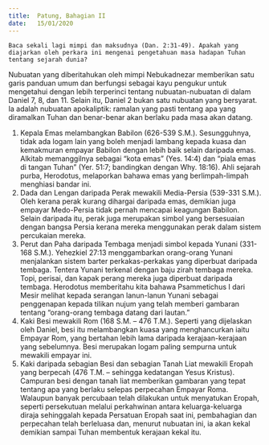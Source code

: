```yaml
---
title:  Patung, Bahagian II
date:   15/01/2020
---
```


`Baca sekali lagi mimpi dan maksudnya (Dan. 2:31-49). Apakah yang diajarkan oleh perkara ini mengenai pengetahuan masa hadapan Tuhan tentang sejarah dunia?`

Nubuatan yang diberitahukan oleh mimpi Nebukadnezar memberikan satu garis panduan umum dan berfungsi sebagai kayu pengukur untuk mengetahui dengan lebih terperinci tentang nubuatan-nubuatan di dalam Daniel 7, 8, dan 11. Selain itu, Daniel 2 bukan satu nubuatan yang bersyarat. Ia adalah nubuatan apokaliptik: ramalan yang pasti tentang apa yang diramalkan Tuhan dan benar-benar akan berlaku pada masa akan datang.

1. Kepala Emas melambangkan Babilon (626-539 S.M.). Sesungguhnya, tidak ada logam lain yang boleh menjadi lambang kepada kuasa dan kemakmuran empayar Babilon dengan lebih baik selain daripada emas. Alkitab memanggilnya sebagai “kota emas” (Yes. 14:4) dan “piala emas di tangan Tuhan” (Yer. 51:7; bandingkan dengan Why. 18:16). Ahli sejarah purba, Herodotus, melaporkan bahawa emas yang berlimpah-limpah menghiasi bandar ini.
2. Dada dan Lengan daripada Perak mewakili Media-Persia (539-331 S.M.).  Oleh kerana perak kurang dihargai daripada emas, demikian juga empayar Medo-Persia tidak pernah mencapai keagungan Babilon. Selain daripada itu, perak juga merupakan simbol yang bersesuaian dengan bangsa Persia kerana mereka menggunakan perak dalam sistem percukaian mereka.
3. Perut dan Paha daripada Tembaga menjadi simbol kepada Yunani (331-168 S.M.). Yehezkiel 27:13 menggambarkan orang-orang Yunani menjalankan sistem barter perkakas-perkakas yang diperbuat daripada tembaga. Tentera Yunani terkenal dengan baju zirah tembaga mereka. Topi, perisai, dan kapak perang mereka juga diperbuat daripada tembaga. Herodotus memberitahu kita bahawa Psammetichus I dari Mesir melihat kepada serangan lanun-lanun Yunani sebagai penggenapan kepada tilikan nujum yang telah memberi gambaran tentang “orang-orang tembaga datang dari lautan.”
4. Kaki Besi  mewakili Rom (168 S.M. – 476 T.M.). Seperti yang dijelaskan oleh Daniel, besi itu melambangkan kuasa yang menghancurkan iaitu Empayar Rom, yang bertahan lebih lama daripada kerajaan-kerajaan yang sebelumnya. Besi merupakan logam paling sempurna untuk mewakili empayar ini.
5. Kaki daripada sebagian Besi dan sebagian Tanah Liat mewakili Eropah yang berpecah (476 T.M. – sehingga kedatangan Yesus Kristus). Campuran besi dengan tanah liat memberikan gambaran yang tepat tentang apa yang berlaku selepas perpecahan Empayar Roma. Walaupun banyak percubaan telah dilakukan untuk menyatukan Eropah, seperti persekutuan melalui perkahwinan antara keluarga-keluarga diraja sehinggalah kepada Persatuan Eropah saat ini, pembahagian dan perpecahan telah berleluasa dan, menurut nubuatan ini, ia akan kekal demikian sampai Tuhan membentuk kerajaan kekal itu.